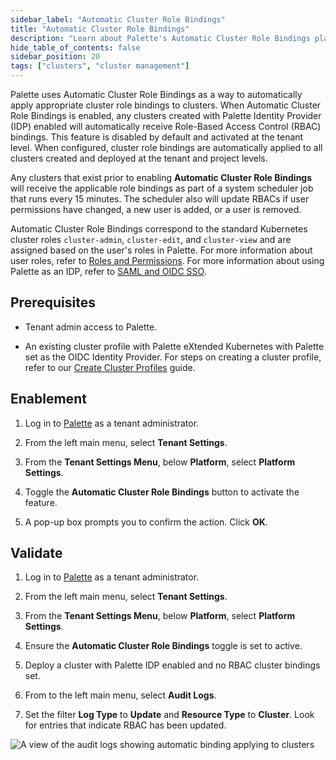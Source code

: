 ```yaml
---
sidebar_label: "Automatic Cluster Role Bindings"
title: "Automatic Cluster Role Bindings"
description: "Learn about Palette's Automatic Cluster Role Bindings platform setting."
hide_table_of_contents: false
sidebar_position: 20
tags: ["clusters", "cluster management"]
---
```


Palette uses Automatic Cluster Role Bindings as a way to automatically apply appropriate cluster role bindings to
clusters. When Automatic Cluster Role Bindings is enabled, any clusters created with Palette Identity Provider (IDP)
enabled will automatically receive Role-Based Access Control (RBAC) bindings. This feature is disabled by default and
activated at the tenant level. When configured, cluster role bindings are automatically applied to all clusters created
and deployed at the tenant and project levels.

Any clusters that exist prior to enabling **Automatic Cluster Role Bindings** will receive the applicable role bindings
as part of a system scheduler job that runs every 15 minutes. The scheduler also will update RBACs if user permissions
have changed, a new user is added, or a user is removed.

Automatic Cluster Role Bindings correspond to the standard Kubernetes cluster roles `cluster-admin`, `cluster-edit`, and
`cluster-view` and are assigned based on the user's roles in Palette. For more information about user roles, refer to
[Roles and Permissions](../../../user-management/palette-rbac/palette-rbac.md). For more information about using Palette
as an IDP, refer to [SAML and OIDC SSO](../../../user-management/saml-sso/saml-sso.md).

## Prerequisites

- Tenant admin access to Palette.

- An existing cluster profile with Palette eXtended Kubernetes with Palette set as the OIDC Identity Provider. For steps
  on creating a cluster profile, refer to our
  [Create Cluster Profiles](../../../profiles/cluster-profiles/create-cluster-profiles/create-cluster-profiles.md)
  guide.

## Enablement

1. Log in to [Palette](https://console.spectrocloud.com) as a tenant administrator.

2. From the left main menu, select **Tenant Settings**.

3. From the **Tenant Settings Menu**, below **Platform**, select **Platform Settings**.

4. Toggle the **Automatic Cluster Role Bindings** button to activate the feature.

5. A pop-up box prompts you to confirm the action. Click **OK**.

## Validate

1. Log in to [Palette](https://console.spectrocloud.com) as a tenant administrator.

2. From the left main menu, select **Tenant Settings**.

3. From the **Tenant Settings Menu**, below **Platform**, select **Platform Settings**.

4. Ensure the **Automatic Cluster Role Bindings** toggle is set to active.

5. Deploy a cluster with Palette IDP enabled and no RBAC cluster bindings set.

6. From to the left main menu, select **Audit Logs**.

7. Set the filter **Log Type** to **Update** and **Resource Type** to **Cluster**. Look for entries that indicate RBAC
   has been updated.

![A view of the audit logs showing automatic binding applying to clusters](/clusters_management-platform_settings-autorbac_binding_audit_logs.webp)
